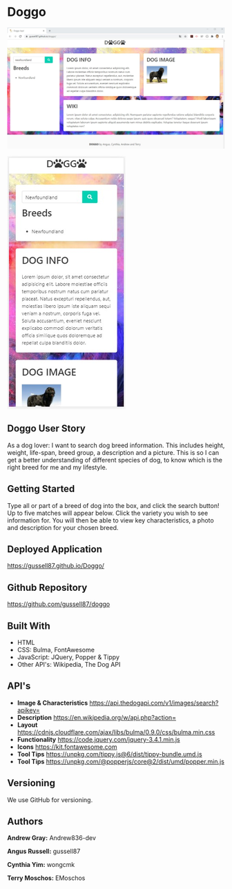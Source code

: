 # Doggo

![image](https://github.com/gussell87/doggo/blob/master/assets/doggo.jpg?raw=true)

![image](https://github.com/gussell87/doggo/blob/master/assets/doggoMobile.jpg?raw=true)


## Doggo User Story
As a dog lover: I want to search dog breed information. This includes height, weight, life-span, breed group, a description and a picture.
This is so I can get a better understanding of different species of dog, to know which is the right breed for me and my lifestyle.


## Getting Started 
Type all or part of a breed of dog into the box, and click the search button! Up to five matches will appear below. Click the variety you wish to see information for. You will then be able to view key characteristics, a photo and description for your chosen breed.


## Deployed Application
https://gussell87.github.io/Doggo/


## Github Repository
https://github.com/gussell87/doggo


## Built With
* HTML
* CSS: Bulma, FontAwesome
* JavaScript:  JQuery, Popper & Tippy
* Other API's: Wikipedia, The Dog API


## API's
* **Image & Characteristics** https://api.thedogapi.com/v1/images/search?apikey=
* **Description** https://en.wikipedia.org/w/api.php?action=
* **Layout** https://cdnjs.cloudflare.com/ajax/libs/bulma/0.9.0/css/bulma.min.css
* **Functionality** https://code.jquery.com/jquery-3.4.1.min.js
* **Icons** https://kit.fontawesome.com
* **Tool Tips** https://unpkg.com/tippy.js@6/dist/tippy-bundle.umd.js
* **Tool Tips** https://unpkg.com/@popperjs/core@2/dist/umd/popper.min.js


## Versioning
We use GitHub for versioning.


## Authors
**Andrew Gray:** Andrew836-dev

**Angus Russell:** gussell87

**Cynthia Yim:** wongcmk

**Terry Moschos:** EMoschos
